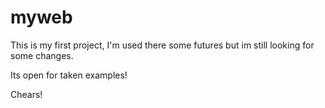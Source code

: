 # myweb

This is my first project, I'm used there some futures but im still looking for some changes.

Its open for taken examples!

Chears!
